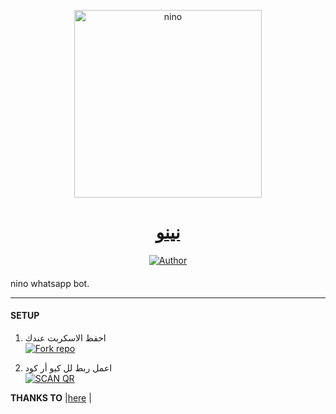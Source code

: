 
<p align="center">  
  <a href="https://youtu.be/WcA7GZuaN0A">
    <img alt="nino" height="300" src="https://telegra.ph/file/4fedb05e75bd0fea7c627.jpg">
    <h1 align="center">نينو</h1>
  </a>
</p>
<p align="center">
<a href="https://wa.me/201206178781"><img title="Author" src="https://img.shields.io/badge/nino-blue?style=for-the-badge&logo=whatsapp"></a>
<p/>

####  
nino whatsapp bot.

***

#### SETUP

1. احفظ الاسكربت عندك
    <br>
<a href='https://github.com/Hashira0h/neno/fork' target="_blank"><img alt='Fork repo' src='https://img.shields.io/badge/Fork Repo-100000?style=for-the-badge&logo=scan&logoColor=white&labelColor=black&color=black'/></a>

2. اعمل ربط لل كيو أر كود
    <br>
<a href='https://replit.com/@Guru322/GURU-BOT-QR-CODE-GENERATOR?v=1' target="_blank"><img alt='SCAN QR' src='https://img.shields.io/badge/Scan_qr-100000?style=for-the-badge&logo=scan&logoColor=white&labelColor=black&color=black'/></a>


 **THANKS TO** |[here](https://www.instagram.com/mohamedekramy.moyt/#thanks-to) | 



